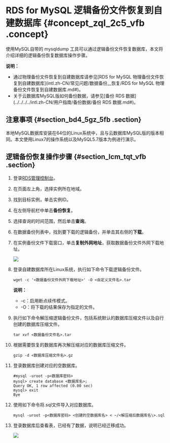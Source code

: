 # RDS for MySQL 逻辑备份文件恢复到自建数据库 {#concept_zql_2c5_vfb .concept}

使用MySQL自带的 mysqldump 工具可以通过逻辑备份文件恢复数据库，本文将介绍详细的逻辑备份恢复数据库操作步骤。

**说明：** 

-   通过物理备份文件恢复到自建数据库请参见[RDS for MySQL 物理备份文件恢复到自建数据库](intl.zh-CN/常见问题/数据备份__恢复/RDS for MySQL 物理备份文件恢复到自建数据库.md#)。
-   关于云数据库MySQL版如何备份数据，请参见[备份 RDS 数据](../../../../intl.zh-CN/用户指南/备份数据/备份 RDS 数据.md#)。

## 注意事项 {#section_bd4_5gz_5fb .section}

本地MySQL数据库安装在64位的Linux系统中，且与云数据库MySQL版的版本相同。本文使用Linux7的操作系统以及MySQL5.7版本为例进行演示。

## 逻辑备份恢复操作步骤 {#section_lcm_tqt_vfb .section}

1.  登录[RDS管理控制台](https://rds.console.aliyun.com/)。
2.  在页面左上角，选择实例所在地域。
3.  找到目标实例，单击实例ID。
4.  在左侧导航栏中单击**备份恢复**。
5.  选择查询的时间范围，然后单击**查询**。
6.  在数据备份列表中，找到要下载的逻辑备份，并单击其右侧的**下载**。
7.  在实例备份文件下载窗口，单击**复制外网地址**，获取数据备份文件外网下载地址。

    ![](http://static-aliyun-doc.oss-cn-hangzhou.aliyuncs.com/assets/img/64382/154510030332292_zh-CN.png)

8.  登录自建数据库所在Linux系统，执行如下命令下载逻辑备份文件。

    ```
    wget -c '<数据备份文件外网下载地址>' -O <自定义文件名>.tar
    ```

    **说明：** 

    -   -c：启用断点续传模式。
    -   -O：将下载的结果保存为指定的文件。
9.  执行如下命令解压缩逻辑备份文件，包括系统默认的数据库压缩文件以及自行创建的数据库压缩文件。

    ```
    tar xvf <数据备份文件名>.tar
    ```

10. 根据需要恢复的数据库再次解压缩对应的数据库压缩文件。

    ```
    gzip -d <数据库压缩文件名>.gz
    ```

11. 登录数据库创建对应的空数据库。

    ```
    #mysql -uroot -p<数据库密码>
    mysql> create database <数据库名>;
    Query OK, 1 row affected (0.00 sec)
    mysql> exit
    Bye
    ```

12. 使用如下命令将.sql文件导入对应数据库。

    ```
    mysql -uroot -p<数据库密码> <创建的空数据库名> < ~/<解压缩后数据库名\>.sql
    ```

13. 登录数据库后查看表，已经有了数据，说明已经迁移成功。

    ![](http://static-aliyun-doc.oss-cn-hangzhou.aliyuncs.com/assets/img/64382/154510030332293_zh-CN.png)


